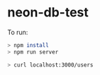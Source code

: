 # neon-db-test

To run:

``` sh
> npm install
> npm run server
```

``` sh
> curl localhost:3000/users
```

